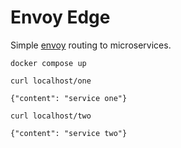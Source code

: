 # Envoy Edge

Simple [envoy](https://www.envoyproxy.io) routing to microservices.

```console
docker compose up
```

```console
curl localhost/one

{"content": "service one"}
```

```console
curl localhost/two

{"content": "service two"}
```
